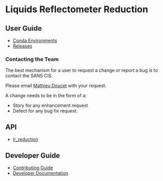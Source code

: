 # Liquids Reflectometer Reduction

## User Guide

- [Conda Environments](./user/conda_environments.md)
- [Releases](./releases.md)

### Contacting the Team

The best mechanism for a user to request a change or report a bug is to contact the SANS CIS.

Please email [Mathieu Doucet](mailto:doucetm@ornl.gov) with your request.

A change needs to be in the form of a:

- Story for any enhancement request
- Defect for any bug fix request.

## API

- [lr_reduction](./api/index.md)

## Developer Guide

- [Contributing Guide](./developer/contributing.md)
- [Developer Documentation](./developer/developer.md)
